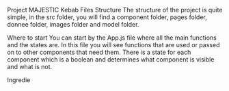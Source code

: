 Project MAJESTIC Kebab
Files Structure
The structure of the project is quite simple, in the src folder, you will find a component folder, pages folder, donnee folder, images folder and model folder.

Where to start
You can start by the App.js file where all the main functions and the states are. In this file you will see functions that are used or passed on to other components that need them. There is a state for each component which is a boolean and determines what component is visible and what is not.



Ingredie